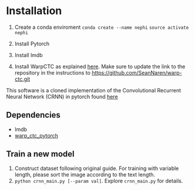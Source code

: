 Installation
======================================

1. Create a conda enviroment
``conda create --name nephi``
``source activate nephi``

2. Install Pytorch

3. Install lmdb

4. Install WarpCTC as explained [here](https://github.com/pytorch/pytorch#installation).
Make sure to update the link to the repository in the instructions to https://github.com/SeanNaren/warp-ctc.git 

This software is a cloned implementation of the Convolutional Recurrent Neural Network (CRNN) in pytorch found [here](https://github.com/meijieru/crnn.pytorch)



Dependencies
------------
* lmdb
* [warp_ctc_pytorch](https://github.com/SeanNaren/warp-ctc/tree/pytorch_bindings/pytorch_binding)


Train a new model
-----------------
1. Construct dataset following original guide. For training with variable length, please sort the image according to the text length.
2. ``python crnn_main.py [--param val]``. Explore ``crnn_main.py`` for details.

